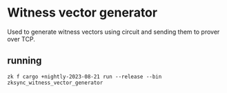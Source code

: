 # Witness vector generator

Used to generate witness vectors using circuit and sending them to prover over TCP.

## running

`zk f cargo +nightly-2023-08-21 run --release --bin zksync_witness_vector_generator`
